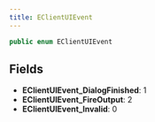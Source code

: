 ```yaml
---
title: EClientUIEvent
---
```


```csharp
public enum EClientUIEvent
```

## Fields

- **EClientUIEvent_DialogFinished**: 1
- **EClientUIEvent_FireOutput**: 2
- **EClientUIEvent_Invalid**: 0

